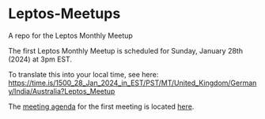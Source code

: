 # Leptos-Meetups
A repo for the Leptos Monthly Meetup

The first Leptos Monthly Meetup is scheduled for Sunday, January 28th (2024) at 3pm EST.

To translate this into your local time, see here: https://time.is/1500_28_Jan_2024_in_EST/PST/MT/United_Kingdom/Germany/India/Australia?Leptos_Meetup

The [meeting agenda](./meeting-01-agenda__Jan28_2024.md) for the first meeting is located [here](./meeting-01-agenda__Jan28_2024.md).